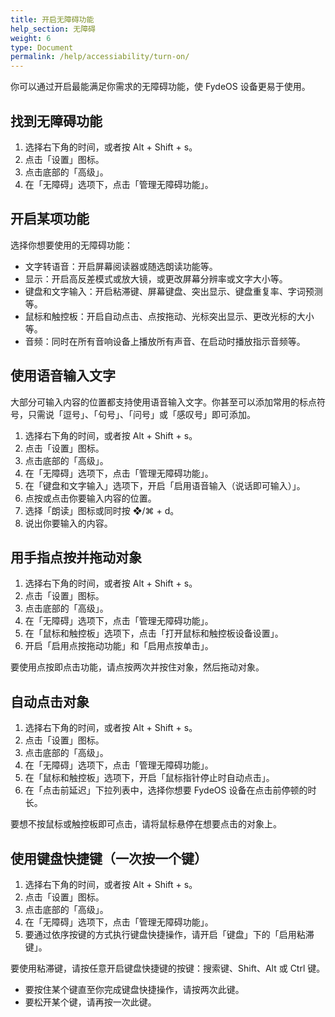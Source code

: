 ```yaml
---
title: 开启无障碍功能
help_section: 无障碍
weight: 6
type: Document
permalink: /help/accessiability/turn-on/
---
```


你可以通过开启最能满足你需求的无障碍功能，使 FydeOS 设备更易于使用。

## 找到无障碍功能
1. 选择右下角的时间，或者按 Alt + Shift + s。
2. 点击「设置」图标。
3. 点击底部的「高级」。
4. 在「无障碍」选项下，点击「管理无障碍功能」。

## 开启某项功能

选择你想要使用的无障碍功能：
- 文字转语音：开启屏幕阅读器或随选朗读功能等。
- 显示：开启高反差模式或放大镜，或更改屏幕分辨率或文字大小等。
- 键盘和文字输入：开启粘滞键、屏幕键盘、突出显示、键盘重复率、字词预测等。
- 鼠标和触控板：开启自动点击、点按拖动、光标突出显示、更改光标的大小等。
- 音频：同时在所有音响设备上播放所有声音、在启动时播放指示音频等。

## 使用语音输入文字

大部分可输入内容的位置都支持使用语音输入文字。你甚至可以添加常用的标点符号，只需说「逗号」、「句号」、「问号」或「感叹号」即可添加。

1. 选择右下角的时间，或者按 Alt + Shift + s。
2. 点击「设置」图标。
3. 点击底部的「高级」。
4. 在「无障碍」选项下，点击「管理无障碍功能」。
5. 在「键盘和文字输入」选项下，开启「启用语音输入（说话即可输入）」。
6. 点按或点击你要输入内容的位置。
7. 选择「朗读」图标或同时按 ❖/⌘ + d。
8. 说出你要输入的内容。

## 用手指点按并拖动对象
1. 选择右下角的时间，或者按 Alt + Shift + s。
2. 点击「设置」图标。
3. 点击底部的「高级」。
4. 在「无障碍」选项下，点击「管理无障碍功能」。
5. 在「鼠标和触控板」选项下，点击「打开鼠标和触控板设备设置」。
6. 开启「启用点按拖动功能」和「启用点按单击」。

要使用点按即点击功能，请点按两次并按住对象，然后拖动对象。

## 自动点击对象
1. 选择右下角的时间，或者按 Alt + Shift + s。
2. 点击「设置」图标。
3. 点击底部的「高级」。
4. 在「无障碍」选项下，点击「管理无障碍功能」。
5. 在「鼠标和触控板」选项下，开启「鼠标指针停止时自动点击」。
6. 在「点击前延迟」下拉列表中，选择你想要 FydeOS 设备在点击前停顿的时长。

要想不按鼠标或触控板即可点击，请将鼠标悬停在想要点击的对象上。

## 使用键盘快捷键（一次按一个键）
1. 选择右下角的时间，或者按 Alt + Shift + s。
2. 点击「设置」图标。
3. 点击底部的「高级」。
4. 在「无障碍」选项下，点击「管理无障碍功能」。
5. 要通过依序按键的方式执行键盘快捷操作，请开启「键盘」下的「启用粘滞键」。

要使用粘滞键，请按任意开启键盘快捷键的按键：搜索键、Shift、Alt 或 Ctrl 键。
 - 要按住某个键直至你完成键盘快捷操作，请按两次此键。
 - 要松开某个键，请再按一次此键。
